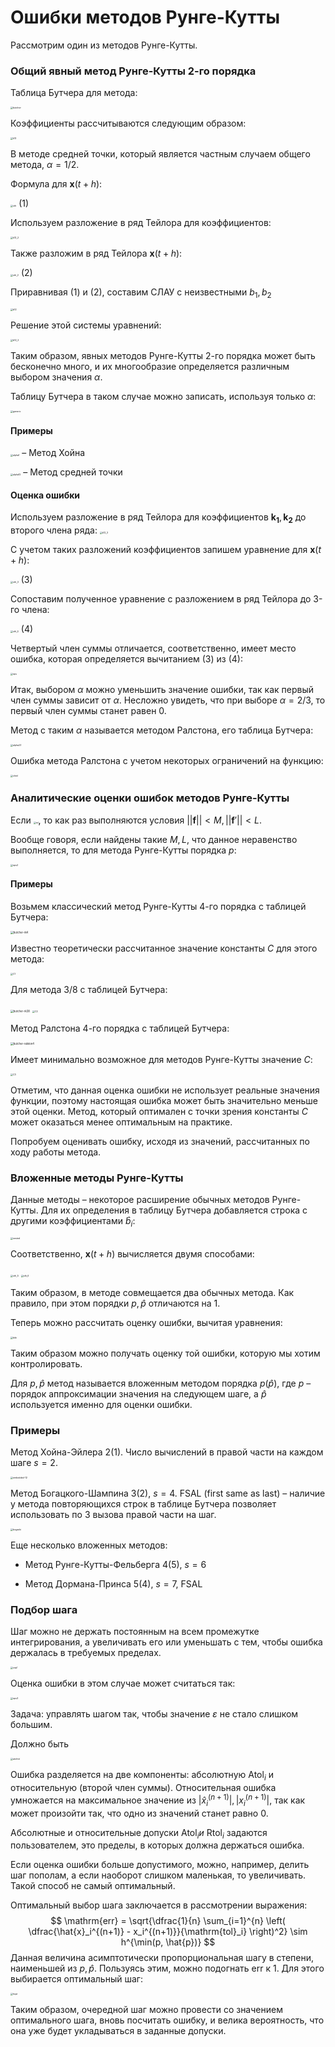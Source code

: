 # Ошибки методов Рунге-Кутты

Рассмотрим один из методов Рунге-Кутты.

### Общий явный метод Рунге-Кутты 2-го порядка

Таблица Бутчера для метода:

<img src=".\sources\LETI11\butcher.png" alt="butcher" style="zoom:25%;" />

Коэффициенты рассчитываются следующим образом:

<img src=".\sources\LETI11\k12.png" alt="k12" style="zoom:25%;" />

В методе средней точки, который является частным случаем общего метода, $\alpha = 1/2$.

Формула для $\mathbf{x}(t+h)$:

<img src=".\sources\LETI11\xth.png" alt="xth" style="zoom:25%;" />										(1)

Используем разложение в ряд Тейлора для коэффициентов:

<img src=".\sources\LETI11\k12_2.png" alt="k12_2" style="zoom:25%;" />

Также разложим в ряд Тейлора $\mathbf{x}(t+h)$:

<img src=".\sources\LETI11\xth_2.png" alt="xth_2" style="zoom:25%;" />                 											(2)

Приравнивая (1) и (2), составим СЛАУ с неизвестными $b_1, b_2$

<img src=".\sources\LETI11\b12.png" alt="b12" style="zoom:25%;" />

Решение этой системы уравнений:

<img src=".\sources\LETI11\b12_2.png" alt="b12_2" style="zoom:25%;" />

Таким образом, явных методов Рунге-Кутты 2-го порядка может быть бесконечно много, и их многообразие определяется различным выбором значения $\alpha$.

Таблицу Бутчера в таком случае можно записать, используя только $\alpha$:

<img src=".\sources\LETI11\generic.png" alt="generic" style="zoom:25%;" />

#### Примеры

<img src=".\sources\LETI11\alpha1.png" alt="alpha1" style="zoom:25%;" /> – Метод Хойна

<img src=".\sources\LETI11\alpha12.png" alt="alpha12" style="zoom:25%;" /> – Метод средней точки

#### Оценка ошибки

Используем разложение в ряд Тейлора для коэффициентов $\mathbf{k_1}, \mathbf{k_2}$ до второго члена ряда:
<img src=".\sources\LETI11\k12_3.png" alt="k12_3" style="zoom:25%;" />

С учетом таких разложений коэффициентов запишем уравнение для $\mathbf{x}(t+h)$:

<img src=".\sources\LETI11\xth_3.png" alt="xth_3" style="zoom:25%;" />									(3)

Сопоставим полученное уравнение с разложением в ряд Тейлора до 3-го члена:

<img src=".\sources\LETI11\xth_4.png" alt="xth_4" style="zoom:25%;" />							(4)

Четвертый член суммы отличается, соответственно, имеет место ошибка, которая определяется вычитанием (3) из (4):

<img src=".\sources\LETI11\eps.png" alt="eps" style="zoom:25%;" />

Итак, выбором $\alpha$ можно уменьшить значение ошибки, так как первый член суммы зависит от $\alpha$. Несложно увидеть, что при выборе $\alpha = 2/3$, то первый член суммы станет равен 0.

Метод с таким $\alpha$ называется методом Ралстона, его таблица Бутчера:

<img src=".\sources\LETI11\alpha23.png" alt="alpha23" style="zoom:25%;" />

Ошибка метода Ралстона с учетом некоторых ограничений на функцию:

<img src=".\sources\LETI11\chml.png" alt="chml" style="zoom:25%;" />

### Аналитические оценки ошибок методов Рунге-Кутты

Если <img src=".\sources\LETI11\ml.png" alt="ml" style="zoom:25%;" />, то как раз выполняются условия $||\mathbf{f}||<M, ||\mathbf{f}'||<L$. 

Вообще говоря, если найдены такие $M,L$, что данное неравенство выполняется, то для метода Рунге-Кутты порядка $p$:

<img src=".\sources\LETI11\eps2.png" alt="eps2" style="zoom:25%;" />

#### Примеры

Возьмем классический метод Рунге-Кутты 4-го порядка с таблицей Бутчера:

<img src=".\sources\LETI3\butcher-rk4.png" alt="butcher-rk4" style="zoom:30%;" />

Известно теоретически рассчитанное значение константы $C$ для этого метода:

<img src=".\sources\LETI11\C1.png" alt="C1" style="zoom:25%;" />

Для метода 3/8 с таблицей Бутчера:

<img src=".\sources\LETI3\butcher-rk38.png" alt="butcher-rk38" style="zoom:30%;" />

<img src=".\sources\LETI11\C2.png" alt="C2" style="zoom:25%;" />

Метод Ралстона 4-го порядка с таблицей Бутчера:

<img src=".\sources\LETI3\butcher-ralston4.png" alt="butcher-ralston4" style="zoom:30%;" />

Имеет минимально возможное для методов Рунге-Кутты значение $C$:

<img src=".\sources\LETI11\C3.png" alt="C3" style="zoom:25%;" />

Отметим, что данная оценка ошибки не использует реальные значения функции, поэтому настоящая ошибка может быть значительно меньше этой оценки. Метод, который оптимален с точки зрения константы $C$ может оказаться менее оптимальным на практике.

Попробуем оценивать ошибку, исходя из значений, рассчитанных по ходу работы метода.

### Вложенные методы Рунге-Кутты

Данные методы – некоторое расширение обычных методов Рунге-Кутты. Для их определения в таблицу Бутчера добавляется строка с другими коэффициентами $\hat{b}_i$:

<img src=".\sources\LETI11\nested.png" alt="nested" style="zoom:25%;" />

Соответственно, $\mathbf{x}(t+h)$ вычисляется двумя способами:

<img src=".\sources\LETI11\xth_5.png" alt="xth_5" style="zoom:25%;" />

<img src=".\sources\LETI11\xth_6.png" alt="xth_6" style="zoom:25%;" />

Таким образом, в методе совмещается два обычных метода. Как правило, при этом порядки $p, \hat{p}$ отличаются на 1.

Теперь можно рассчитать оценку ошибки, вычитая уравнения:

<img src=".\sources\LETI11\bibi.png" alt="bibi" style="zoom:25%;" />

Таким образом можно получать оценку той ошибки, которую мы хотим контролировать.

Для $p, \hat{p}$ метод называется вложенным методом порядка $p(\hat{p})$, где $p$ – порядок аппроксимации значения на следующем шаге, а $\hat{p}$ используется именно для оценки ошибки.

### Примеры

Метод Хойна-Эйлера 2(1). Число вычислений в правой части на каждом шаге $s=2$.

<img src=".\sources\LETI3\embedded-12.png" alt="embedded-12" style="zoom:25%;" />

Метод Богацкого-Шампина 3(2), $s=4$.  FSAL (first same as last) – наличие у метода повторяющихся строк в таблице Бутчера позволяет использовать по 3 вызова правой части на шаг.

<img src=".\sources\LETI11\bogacki.png" alt="bogacki" style="zoom:25%;" />

Еще несколько вложенных методов:

* Метод Рунге-Кутты-Фельберга 4(5), $s=6$

* Метод Дормана-Принса 5(4), $s=7$, FSAL

### Подбор шага

Шаг можно не держать постоянным на всем промежутке интегрирования, а увеличивать его или уменьшать с тем, чтобы ошибка держалась в требуемых пределах.

<img src=".\sources\LETI11\xnp1.png" alt="xnp1" style="zoom:25%;" />

Оценка ошибки в этом случае может считаться так:

<img src=".\sources\LETI11\eps3.png" alt="eps3" style="zoom:25%;" />

Задача: управлять шагом так, чтобы значение $\varepsilon$ не стало слишком большим.

Должно быть

<img src=".\sources\LETI11\atolrtol.png" alt="atolrtol" style="zoom:25%;" />

Ошибка разделяется на две компоненты: абсолютную $\mathrm{Atol}_i$ и относительную (второй член суммы). Относительная ошибка умножается на максимальное значение из $|\hat{x}_i^{(n+1)}|, |x_i^{(n+1)}|$, так как может произойти так, что одно из значений станет равно 0.

Абсолютные и относительные допуски $\mathrm{Atol}_i и$ $\mathrm{Rtol}_i$ задаются пользователем, это пределы, в которых должна держаться ошибка.

Если оценка ошибки больше допустимого, можно, например, делить шаг пополам, а если наоборот слишком маленькая, то увеличивать. Такой способ не самый оптимальный.

Оптимальный выбор шага заключается в рассмотрении выражения:
$$
\mathrm{err} = \sqrt{\dfrac{1}{n} \sum_{i=1}^{n} \left( \dfrac{\hat{x}_i^{(n+1)} - x_i^{(n+1)}}{\mathrm{tol}_i} \right)^2} \sim h^{\min(p, \hat{p})}
$$
Данная величина асимптотически пропорциональная шагу в степени, наименьшей из $p, \hat{p}$. Пользуясь этим, можно подогнать $\mathrm{err}$ к 1. Для этого выбирается оптимальный шаг:

<img src=".\sources\LETI11\hopt.png" alt="hopt" style="zoom:25%;" />

Таким образом, очередной шаг можно провести со значением оптимального шага, вновь посчитать ошибку, и велика вероятность, что она уже будет укладываться в заданные допуски.